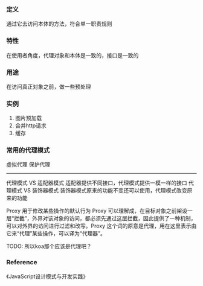 ### 定义
通过它去访问本体的方法，符合单一职责规则

### 特性
在使用者角度，代理对象和本体是一致的，接口是一致的

### 用途
在访问真正对象之前，做一些预处理

### 实例
1. 图片预加载
1. 合并http请求
1. 缓存

###  常用的代理模式
虚拟代理
保护代理

---

代理模式 VS 适配器模式 适配器提供不同接口，代理模式提供一模一样的接口
代理模式 VS 装饰器模式 装饰器模式原来的功能不变还可以使用，代理模式改变原来的功能

Proxy 用于修改某些操作的默认行为
Proxy 可以理解成，在目标对象之前架设一层“拦截”，外界对该对象的访问，都必须先通过这层拦截，因此提供了一种机制，可以对外界的访问进行过滤和改写。Proxy 这个词的原意是代理，用在这里表示由它来“代理”某些操作，可以译为“代理器”。

TODO: 所以koa那个应该是代理吧？

### Reference
《JavaScript设计模式与开发实践》